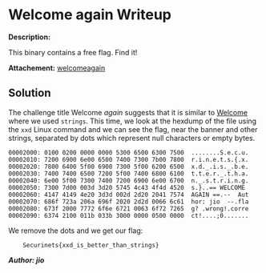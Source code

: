 # Welcome again Writeup

**Description:**

This binary contains a free flag. Find it!

**Attachement:**
[welcomeagain](Files/welcomeagain)

## Solution

The challenge title Welcome *again* suggests that it is similar to [Welcome](Welcome.md) where we used `strings`. This time, we look at the hexdump of the file using the `xxd` Linux command and we can see the flag, near the banner and other strings, separated by dots which represent null characters or empty bytes.

    00002000: 0100 0200 0000 0000 5300 6500 6300 7500  ........S.e.c.u.
    00002010: 7200 6900 6e00 6500 7400 7300 7b00 7800  r.i.n.e.t.s.{.x.
    00002020: 7800 6400 5f00 6900 7300 5f00 6200 6500  x.d._.i.s._.b.e.
    00002030: 7400 7400 6500 7200 5f00 7400 6800 6100  t.t.e.r._.t.h.a.
    00002040: 6e00 5f00 7300 7400 7200 6900 6e00 6700  n._.s.t.r.i.n.g.
    00002050: 7300 7d00 003d 3d20 5745 4c43 4f4d 4520  s.}..== WELCOME
    00002060: 4147 4149 4e20 3d3d 002d 2d20 2041 7574  AGAIN ==.--  Aut
    00002070: 686f 723a 206a 696f 2020 2d2d 0066 6c61  hor: jio  --.fla
    00002080: 673f 2000 7772 6f6e 6721 0063 6f72 7265  g? .wrong!.corre
    00002090: 6374 2100 011b 033b 3000 0000 0500 0000  ct!....;0.......

We remove the dots and we get our flag:

        Securinets{xxd_is_better_than_strings}

***Author: jio***
